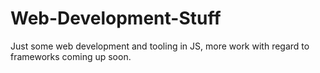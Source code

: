 # Web-Development-Stuff
Just some web development and tooling in JS, more work with regard to frameworks coming up soon.
